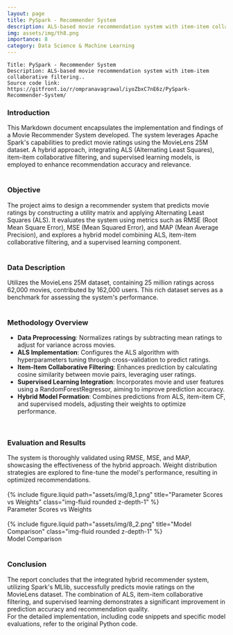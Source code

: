 ```yaml
---
layout: page
title: PySpark - Recommender System
description: ALS-based movie recommendation system with item-item collaborative filtering.
img: assets/img/th8.png
importance: 8
category: Data Science & Machine Learning
---
```


    Title: PySpark - Recommender System
    Description: ALS-based movie recommendation system with item-item collaborative filtering..
    Source code link: https://gitfront.io/r/ompranavagrawal/iyoZbxC7nE6z/PySpark-Recommender-System/

<div class="row"><h3>Introduction</h3></div>
<div class="row">
    This Markdown document encapsulates the implementation and findings of a Movie Recommender System developed. The system leverages Apache Spark's capabilities to predict movie ratings using the MovieLens 25M dataset. A hybrid approach, integrating ALS (Alternating Least Squares), item-item collaborative filtering, and supervised learning models, is employed to enhance recommendation accuracy and relevance.
</div><br>
<div class="row"><h3>Objective</h3></div>
<div class="row">
    The project aims to design a recommender system that predicts movie ratings by constructing a utility matrix and applying Alternating Least Squares (ALS). It evaluates the system using metrics such as RMSE (Root Mean Square Error), MSE (Mean Squared Error), and MAP (Mean Average Precision), and explores a hybrid model combining ALS, item-item collaborative filtering, and a supervised learning component.
</div><br>
<div class="row"><h3>Data Description</h3></div>
<div class="row">
    Utilizes the MovieLens 25M dataset, containing 25 million ratings across 62,000 movies, contributed by 162,000 users. This rich dataset serves as a benchmark for assessing the system's performance.
</div><br>
<div class="row"><h3>Methodology Overview</h3></div>
<div class="row">
    <ul>
    <li><b>Data Preprocessing</b>: Normalizes ratings by subtracting mean ratings to adjust for variance across movies.</li>
    <li><b>ALS Implementation</b>: Configures the ALS algorithm with hyperparameters tuning through cross-validation to predict ratings.</li>
    <li><b>Item-Item Collaborative Filtering</b>: Enhances prediction by calculating cosine similarity between movie pairs, leveraging user ratings.</li>
    <li><b>Supervised Learning Integration</b>: Incorporates movie and user features using a RandomForestRegressor, aiming to improve prediction accuracy.</li>
    <li><b>Hybrid Model Formation</b>: Combines predictions from ALS, item-item CF, and supervised models, adjusting their weights to optimize performance.</li>
    </ul>
</div><br>
<div class="row"><h3>Evaluation and Results</h3></div>
<div class="row">
    The system is thoroughly validated using RMSE, MSE, and MAP, showcasing the effectiveness of the hybrid approach. Weight distribution strategies are explored to fine-tune the model's performance, resulting in optimized recommendations.
</div><br>

<div class="row">
    <div class="mt-3 mt-md-0 mx-auto">
        {% include figure.liquid path="assets/img/8_1.png" title="Parameter Scores vs Weights" class="img-fluid rounded z-depth-1" %}
    </div>
</div>
<div class="caption">
       Parameter Scores vs Weights
</div><br>
<div class="row">
    <div class="mt-3 mt-md-0 mx-auto">
        {% include figure.liquid path="assets/img/8_2.png" title="Model Comparison" class="img-fluid rounded z-depth-1" %}
    </div>
</div>
<div class="caption">
        Model Comparison
</div><br>

<div class="row"><h3>Conclusion</h3></div>
<div class="row">
   The report concludes that the integrated hybrid recommender system, utilizing Spark's MLlib, successfully predicts movie ratings on the MovieLens dataset. The combination of ALS, item-item collaborative filtering, and supervised learning demonstrates a significant improvement in prediction accuracy and recommendation quality.<br>
   For the detailed implementation, including code snippets and specific model evaluations, refer to the original Python code.

</div><br>
